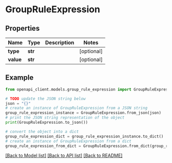 # GroupRuleExpression


## Properties

Name | Type | Description | Notes
------------ | ------------- | ------------- | -------------
**type** | **str** |  | [optional] 
**value** | **str** |  | [optional] 

## Example

```python
from openapi_client.models.group_rule_expression import GroupRuleExpression

# TODO update the JSON string below
json = "{}"
# create an instance of GroupRuleExpression from a JSON string
group_rule_expression_instance = GroupRuleExpression.from_json(json)
# print the JSON string representation of the object
print(GroupRuleExpression.to_json())

# convert the object into a dict
group_rule_expression_dict = group_rule_expression_instance.to_dict()
# create an instance of GroupRuleExpression from a dict
group_rule_expression_from_dict = GroupRuleExpression.from_dict(group_rule_expression_dict)
```
[[Back to Model list]](../README.md#documentation-for-models) [[Back to API list]](../README.md#documentation-for-api-endpoints) [[Back to README]](../README.md)



